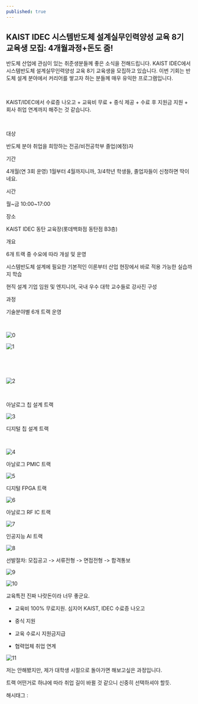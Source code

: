 ```yaml
---
published: true
---
```

## KAIST IDEC 시스템반도체 설계실무인력양성 교육 8기 교육생 모집: 4개월과정+돈도 줌!

반도체 산업에 관심이 있는 취준생분들께 좋은 소식을 전해드립니다. KAIST IDEC에서 시스템반도체 설계실무인력양성 교육 8기 교육생을 모집하고 있습니다. 이번 기회는 반도체 설계 분야에서 커리어를 쌓고자 하는 분들께 매우 유익한 프로그램입니다.

​

KAIST/IDEC에서 수료증 나오고 + 교육비 무료 + 중식 제공 + 수료 후 지원금 지원 + 회사 취업 연계까지 해주는 것 같습니다.

​

대상

반도체 분야 취업을 희망하는 전공/비전공학부 졸업(예정)자

기간

4개월(연 3회 운영) 1월부터 4월까지니까, 3/4학년 학생들, 졸업자들이 신청하면 딱이네요.

시간

월~금 10:00~17:00

장소

KAIST IDEC 동탄 교육장(롯데백화점 동탄점 B3층)

개요

6개 트랙 중 수요에 따라 개설 및 운영

시스템반도체 설계에 필요한 기본적인 이론부터 산업 현장에서 바로 적용 가능한 실습까지 학습

현직 설계 기업 임원 및 엔지니어, 국내 우수 대학 교수들로 강사진 구성

과정

기술분야별 6개 트랙 운영

​

![0](/asset/img/223625062890/0.png)

![1](/asset/img/223625062890/1.png)

​

​

![2](/asset/img/223625062890/2.png)

​

아날로그 칩 설계 트랙

![3](/asset/img/223625062890/3.png)

디지털 칩 설계 트랙

​

![4](/asset/img/223625062890/4.png)

아날로그 PMIC 트랙

![5](/asset/img/223625062890/5.png)

디지털 FPGA 트랙

![6](/asset/img/223625062890/6.png)

아날로그 RF IC 트랙

![7](/asset/img/223625062890/7.png)

인공지능 AI 트랙

![8](/asset/img/223625062890/8.png)

선발절차: 모집공고 -> 서류전형 -> 면접전형 -> 합격통보

![9](/asset/img/223625062890/9.png)

![10](/asset/img/223625062890/10.png)

교육특전 진짜 나랏돈이라 너무 좋군요.

- 교육비 100% 무료지원. 심지어 KAIST, IDEC 수료증 나오고

- 중식 지원

- 교육 수료시 지원금지급

- 협력업체 취업 연계

![11](/asset/img/223625062890/11.png)

저는 안해봤지만, 제가 대학생 시절으로 돌아가면 해보고싶은 과정입니다.

트랙 어떤거로 하냐에 따라 취업 길이 바뀔 것 같으니 신중히 선택하셔야 할듯.

 해시태그 : 